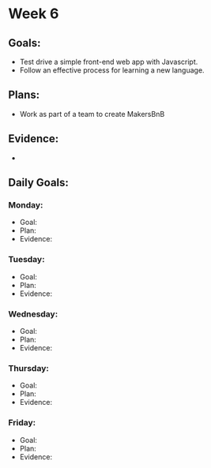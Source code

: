 # Week 6

## Goals:
- Test drive a simple front-end web app with Javascript.
- Follow an effective process for learning a new language.

## Plans:
- Work as part of a team to create MakersBnB

## Evidence:
-

## Daily Goals:
### Monday:
- Goal: 
- Plan: 
- Evidence: 

### Tuesday:
- Goal: 
- Plan: 
- Evidence: 

### Wednesday:
- Goal: 
- Plan: 
- Evidence: 

### Thursday:
- Goal: 
- Plan: 
- Evidence: 

### Friday:
- Goal: 
- Plan: 
- Evidence: 
